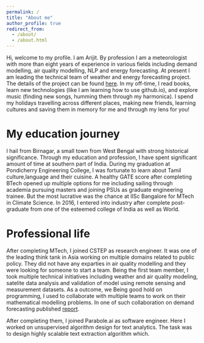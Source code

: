 ```yaml
---
permalink: /
title: "About me"
author_profile: true
redirect_from:
  - /about/
  - /about.html
---
```


Hi, welcome to my profile. I am Arijit. By profession I am a meteorologist with more than eight years of experience in various fields including demand modelling, air quality modelling, NLP and energy forecasting. At present I am leading the technical team of weather and energy forecasting project. The details of the project can be found [here](https://github.com/academicpages/academicpages.github.io). In my off-time, I read books, learn new technologies (like I am learning how to use github.io), and explore music (finding new songs, humming them through my harmonica). I spend my holidays travelling across different places, making new friends, learning cultures and saving them in memory for me and through my lens for you!

My education journey
======
I hail from Birnagar, a small town from West Bengal with strong historical significance. Through my education and profession, I have spent significant amount of time at southern part of India. During my graduation at Pondicherry Engineering College, I was fortunate to learn about Tamil culture,language and their cuisine. A healthy GATE score after completing BTech opened up multiple options for me including sailing through academia pursuing masters and joining PSUs as graduate engineering trainee. But the most lucrative was the chance at IISc Bangalore for MTech in Climate Science. In 2016, I entered into industry after complete post-graduate from one of the esteemed college of India as well as World.

Professional life
======
After completing MTech, I joined CSTEP as research engineer. It was one of the leading think tank in Asia working on multiple domains related to public policy. They did not have any exparties in air quality modelling and they were looking for someone to start a team. Being the first team member, I took multiple technical initiatives including weather and air quality modeling, satelite data analysis and validation of model using remote sensing and measurement datasets. As a outcome, we Being good hold on programming, I used to collaborate with multiple teams to work on their mathematical modelling problems. In one of such collaboration on demand forecasting published [report](https://cstep.in/drupal/sites/default/files/2019-01/CSTEP_RR_Karnataka_Electricity_Demand_Forecasting_2017-22_March2018.pdf).

After completing them, I joined Parabole.ai as software engineer. Here I worked on unsupervised algorithm design for text analytics. The task was to design highly scalable text extraction algorithm which.

